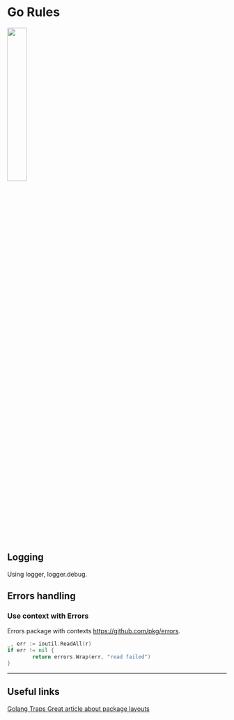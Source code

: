 # Go Rules

<img width="30%" src="https://raw.github.com/golang-samples/gopher-vector/master/gopher.png"/>

## Logging
Using logger, logger.debug.

## Errors handling

### Use context with Errors
Errors package with contexts https://github.com/pkg/errors.
```go
_, err := ioutil.ReadAll(r)
if err != nil {
        return errors.Wrap(err, "read failed")
}
```

---

## Useful links
[ Golang Traps ](https://go-traps.appspot.com)
[Great article about package layouts](https://medium.com/@benbjohnson/standard-package-layout-7cdbc8391fc1#.87ughckae)
